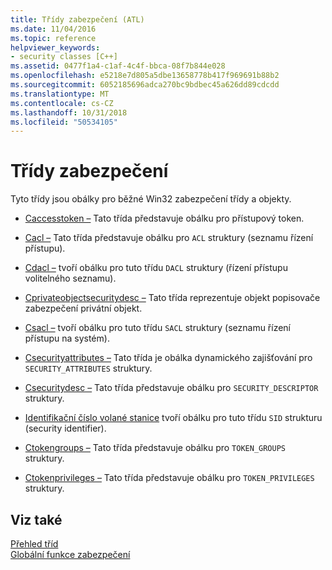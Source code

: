 ```yaml
---
title: Třídy zabezpečení (ATL)
ms.date: 11/04/2016
ms.topic: reference
helpviewer_keywords:
- security classes [C++]
ms.assetid: 0477f1a4-c1af-4c4f-bbca-08f7b844e028
ms.openlocfilehash: e5218e7d805a5dbe13658778b417f969691b88b2
ms.sourcegitcommit: 6052185696adca270bc9bdbec45a626dd89cdcdd
ms.translationtype: MT
ms.contentlocale: cs-CZ
ms.lasthandoff: 10/31/2018
ms.locfileid: "50534105"
---
```

# <a name="security-classes"></a>Třídy zabezpečení

Tyto třídy jsou obálky pro běžné Win32 zabezpečení třídy a objekty.

- [Caccesstoken –](../atl/reference/caccesstoken-class.md) Tato třída představuje obálku pro přístupový token.

- [Cacl –](../atl/reference/cacl-class.md) Tato třída představuje obálku pro `ACL` struktury (seznamu řízení přístupu).

- [Cdacl –](../atl/reference/cdacl-class.md) tvoří obálku pro tuto třídu `DACL` struktury (řízení přístupu volitelného seznamu).

- [Cprivateobjectsecuritydesc –](../atl/reference/cprivateobjectsecuritydesc-class.md) Tato třída reprezentuje objekt popisovače zabezpečení privátní objekt.

- [Csacl –](../atl/reference/csacl-class.md) tvoří obálku pro tuto třídu `SACL` struktury (seznamu řízení přístupu na systém).

- [Csecurityattributes –](../atl/reference/csecurityattributes-class.md) Tato třída je obálka dynamického zajišťování pro `SECURITY_ATTRIBUTES` struktury.

- [Csecuritydesc –](../atl/reference/csecuritydesc-class.md) Tato třída představuje obálku pro `SECURITY_DESCRIPTOR` struktury.

- [Identifikační číslo volané stanice](../atl/reference/csid-class.md) tvoří obálku pro tuto třídu `SID` strukturu (security identifier).

- [Ctokengroups –](../atl/reference/ctokengroups-class.md) Tato třída představuje obálku pro `TOKEN_GROUPS` struktury.

- [Ctokenprivileges –](../atl/reference/ctokenprivileges-class.md) Tato třída představuje obálku pro `TOKEN_PRIVILEGES` struktury.

## <a name="see-also"></a>Viz také

[Přehled tříd](../atl/atl-class-overview.md)<br/>
[Globální funkce zabezpečení](../atl/reference/security-global-functions.md)


